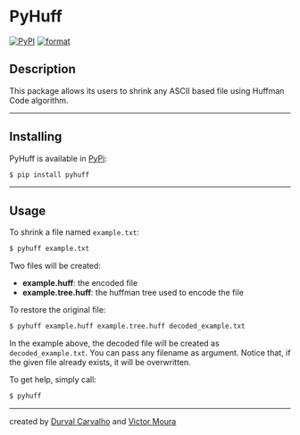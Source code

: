 # PyHuff 
[![PyPI](https://img.shields.io/pypi/v/pyhuff)](https://pypi.org/project/pyhuff/) [![format](https://img.shields.io/pypi/format/pyhuff)](https://pypi.org/project/pyhuff/)

## Description
This package allows its users to shrink any ASCII based file using Huffman Code algorithm.

---

## Installing
PyHuff is available in [PyPi](https://pypi.org/project/pyhuff/):
```sh
$ pip install pyhuff
```

---

## Usage
To shrink a file named `example.txt`:
```sh
$ pyhuff example.txt
```

Two files will be created:
- **example.huff**: the encoded file
- **example.tree.huff**: the huffman tree used to encode the file

To restore the original file:
```sh
$ pyhuff example.huff example.tree.huff decoded_example.txt
```
In the example above, the decoded file will be created as `decoded_example.txt`. You can pass any filename as argument. Notice that, if the given file already exists, it will be overwritten.

To get help, simply call:
```sh
$ pyhuff
```
---

created by [Durval Carvalho](https://github.com/durvalcarvalho) and [Victor Moura](https://github.com/victorcmoura)
